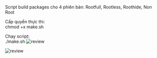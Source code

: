 Script build packages cho 4 phiên bản: Rootfull, Rootless, Roothide, Non Root

Cấp quyền thực thi:  
chmod +x make.sh

Chạy script:        
./make.sh
![review](https://img.upanh.tv/2025/05/14/Demo.png)  

![review](https://img.upanh.tv/2025/05/15/image14a5e03cf70f4471.png)

